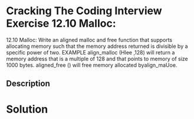 # Cracking The Coding Interview Exercise 12.10 Malloc:

12.10 Malloc: Write an aligned malloc and free function that supports allocating memory such that the
memory address returned is divisible by a specific power of two.
EXAMPLE
align_malloc (Hlee ,128) will return a memory address that is a multiple of 128 and that points
to memory of size 1000 bytes.
aligned_free () will free memory allocated byalign_maUoe.

## Description


# Solution